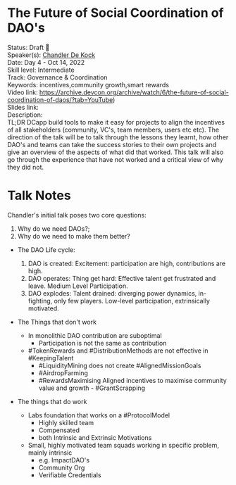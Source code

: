# The Future of Social Coordination of DAO's

Status: Draft 📝  
Speaker(s): [Chandler De Kock](https://app.devcon.org/speakers/WFMPYE)  
Date: Day 4 - Oct 14, 2022  
Skill level: Intermediate  
Track: Governance & Coordination  
Keywords: incentives,community growth,smart rewards  
Video link: https://archive.devcon.org/archive/watch/6/the-future-of-social-coordination-of-daos/?tab=YouTube)  
Slides link:  
Description:  
TL;DR DCapp build tools to make it easy for projects to align the incentives of all stakeholders (community, VC's, team members, users etc etc). The direction of the talk will be to talk through the lessons they learnt, how other DAO's and teams can take the success stories to their own projects and give an overview of the aspects of what did that worked. This talk will also go through the experience that have not worked and a critical view of why they did not.  

# Talk Notes  
Chandler's initial talk poses two core questions:   

1. Why do we need DAOs?; 
2. Why do we need to make them better?   

-  The DAO Life cycle: 
   1. DAO is created:
		Excitement: participation are high, contributions are high.
	2. DAO operates: 
		Thing get hard: Effective talent get frustrated and leave. Medium Level Participation.
	3. DAO explodes:
		Talent drained: diverging power dynamics, in-fighting, only few players. Low-level participation, extrinsically motivated.  

- The Things that don't work
	- In monolithic DAO contribution are suboptimal
		- Participation is not the same as contribution
	- #TokenRewards and #DistributionMethods are not effective in #KeepingTalent 
		- #LiquidityMining does not create #AlignedMissionGoals
		- #AirdropFarming
		- #RewardsMaximising Aligned incentives to maximise community value and growth
				- #GrantScrapping
- The things that do work 
	- Labs foundation that works on a #ProtocolModel
		- Highly skilled team
		- Compensated
		- both Intrinsic and Extrinsic Motivations
	- Small, highly motivated team squads working in specific problem, mainly intrinsic
		- e.g. ImpactDAO's
		- Community Org
		- Verifiable Credentials  